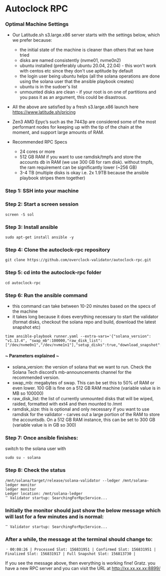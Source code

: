 # Autoclock RPC

### Optimal Machine Settings
* Our Latitude.sh s3.large.x86 server starts with the settings below, which we prefer because:
  * the initial state of the machine is cleaner than others that we have tried
  * disks are named consistently (nvme01, nvme0n2)
  * ubuntu installed (preferably ubuntu 20.04, 22.04) - this won't work with centos etc since they don't use aptitude by default
  * the login user being ubuntu helps (all the solana operations are done using the solana user that the ansible playbook creates)
  * ubuntu is in the sudoer's list
  * unmounted disks are clean - if your root is on one of partitions and you pass it as an argument, this could be disastrous.

* All the above are satisfied by a fresh s3.large.x86 launch here https://www.latitude.sh/pricing
* Zen3 AMD Epyc’s such as the 7443p are considered some of the most performant nodes for keeping up with the tip of the chain at the moment, and support large amounts of RAM.

* Recommended RPC Specs
  * 24 cores or more
  * 512 GB RAM if you want to use ramdisk/tmpfs and store the accounts db in RAM (we use 300 GB for ram disk). without tmpfs, the ram requirement can be significantly lower (~256 GB)
  * 3-4 TB (multiple disks is okay i.e. 2x 1.9TB because the ansible playbook stripes them together)

### Step 1: SSH into your machine


### Step 2: Start a screen session
```
screen -S sol
```

### Step 3: Install ansible
```
sudo apt-get install ansible -y
```

### Step 4: Clone the autoclock-rpc repository
```
git clone https://github.com/overclock-validator/autoclock-rpc.git
```

### Step 5: cd into the autoclock-rpc folder
```
cd autoclock-rpc
```

### Step 6: Run the ansible command
* this command can take between 10-20 minutes based on the specs of the machine
* it takes long because it does everything necessary to start the validator (format disks, checkout the solana repo and build, download the latest snapshot etc)
```
time ansible-playbook runner.yaml --extra-vars='{"solana_version": "v1.13.4", "swap_mb":100000,"raw_disk_list":["/dev/nvme0n1","/dev/nvme1n1"],"setup_disks":true,"download_snapshot":true,"ramdisk_size":300}'
```

#### ~ Parameters explained ~
* solana_version: the version of solana that we want to run. Check the Solana Tech discord’s mb-announcements channel for the recommended version.
* swap_mb: megabytes of swap. This can be set this to 50% of RAM or even lower. 100 GB is fine on a 512 GB RAM machine (variable value is in MB so 100000)
* raw_disk_list: the list of currently unmounted disks that will be wiped, raided, formatted with ext4 and then mounted to /mnt
* ramdisk_size: this is optional and only necessary if you want to use ramdisk for the validator - carves out a large portion of the RAM to store the accountsdb. On a 512 GB RAM instance, this can be set to 300 GB (variable value is in GB so 300)

### Step 7: Once ansible finishes:
switch to the solana user with
```
sudo su - solana
```
### Step 8: Check the status
```
/mnt/solana/target/release/solana-validator --ledger /mnt/solana-ledger monitor
ledger monitor
Ledger location: /mnt/solana-ledger
⠉ Validator startup: SearchingForRpcService...
```

### Initially the monitor should just show the below message which will last for a few minutes and is normal: 
```
⠉ Validator startup: SearchingForRpcService...
```
### After a while, the message at the terminal should change to:
```
⠐ 00:08:26 | Processed Slot: 156831951 | Confirmed Slot: 156831951 | Finalized Slot: 156831917 | Full Snapshot Slot: 156813730 |
```

If you see the message above, then everything is working fine! Gratz. you have a new RPC server and you can visit the URL at http://xx.xx.xx.xx:8899/

